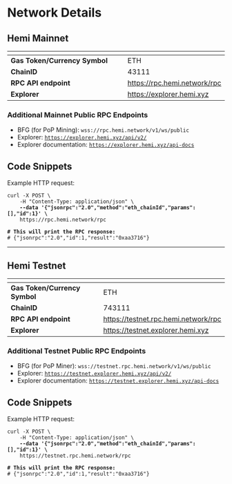 # Network Details

## Hemi Mainnet&#x20;

<table><thead><tr><th width="293"></th><th></th></tr></thead><tbody><tr><td><strong>Gas Token/Currency Symbol</strong></td><td>ETH</td></tr><tr><td><strong>ChainID</strong></td><td>43111</td></tr><tr><td><strong>RPC API endpoint</strong></td><td><a href="https://testnet.rpc.hemi.network/rpc">https://rpc.hemi.network/rpc</a></td></tr><tr><td><strong>Explorer</strong></td><td><a href="https://explorer.hemi.xyz">https://explorer.hemi.xyz</a></td></tr></tbody></table>

### Additional Mainnet Public RPC Endpoints

* BFG (for PoP Mining): `wss://rpc.hemi.network/v1/ws/public`
* Explorer: [`https://explorer.hemi.xyz/api/v2/`](https://testnet.explorer.hemi.xyz/api/v2/)
* Explorer documentation: [`https://explorer.hemi.xyz/api-docs`](https://testnet.explorer.hemi.xyz/api-docs)

## Code Snippets

Example HTTP request:

<pre class="language-sh"><code class="lang-sh">curl -X POST \
    -H "Content-Type: application/json" \
<strong>    --data '{"jsonrpc":"2.0","method":"eth_chainId","params":[],"id":1}' \
</strong>    https://rpc.hemi.network/rpc

<strong># This will print the RPC response:
</strong># {"jsonrpc":"2.0","id":1,"result":"0xaa3716"}
</code></pre>

***

## Hemi Testnet&#x20;

<table><thead><tr><th width="289"></th><th></th></tr></thead><tbody><tr><td><strong>Gas Token/Currency Symbol</strong></td><td>ETH</td></tr><tr><td><strong>ChainID</strong></td><td>743111</td></tr><tr><td><strong>RPC API endpoint</strong></td><td><a href="https://testnet.rpc.hemi.network/rpc">https://testnet.rpc.hemi.network/rpc</a></td></tr><tr><td><strong>Explorer</strong></td><td><a href="https://testnet.explorer.hemi.xyz">https://testnet.explorer.hemi.xyz</a></td></tr></tbody></table>

### Additional Testnet Public RPC Endpoints

* BFG (for PoP Miner): `wss://testnet.rpc.hemi.network/v1/ws/public`
* Explorer: [`https://testnet.explorer.hemi.xyz/api/v2/`](https://testnet.explorer.hemi.xyz/api/v2/)
* Explorer documentation: [`https://testnet.explorer.hemi.xyz/api-docs`](https://testnet.explorer.hemi.xyz/api-docs)

## Code Snippets

Example HTTP request:

<pre class="language-sh"><code class="lang-sh">curl -X POST \
    -H "Content-Type: application/json" \
<strong>    --data '{"jsonrpc":"2.0","method":"eth_chainId","params":[],"id":1}' \
</strong>    https://testnet.rpc.hemi.network/rpc

<strong># This will print the RPC response:
</strong># {"jsonrpc":"2.0","id":1,"result":"0xaa3716"}
</code></pre>
